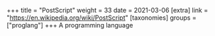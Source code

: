 +++
title = "PostScript"
weight = 33
date = 2021-03-06
[extra]
link = "https://en.wikipedia.org/wiki/PostScript"
[taxonomies]
groups = ["proglang"]
+++
A programming language

